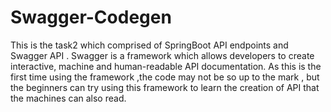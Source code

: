 # Swagger-Codegen
This is the task2 which comprised of SpringBoot API endpoints and Swagger API .
Swagger is a framework which  allows developers to create interactive, machine and human-readable API documentation.
As this is the first time using the framework ,the code may not be so up to the mark , but the beginners can try using this framework to learn the creation of API that the machines can also read.
